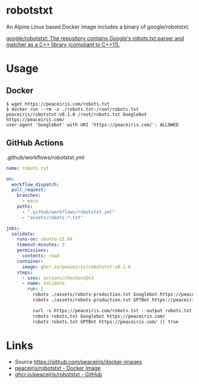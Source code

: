 # robotstxt

An Alpine Linux based Docker image includes a binary of google/robotstxt.

[google/robotstxt: The repository contains Google's robots.txt parser and matcher as a C++ library (compliant to C++11).](https://github.com/google/robotstxt)


# Usage

## Docker

```console
$ wget https://peaceiris.com/robots.txt
$ docker run --rm -v ./robots.txt:/root/robots.txt peaceiris/robotstxt:v0.1.0 /root/robots.txt Googlebot https://peaceiris.com/
user-agent 'Googlebot' with URI 'https://peaceiris.com/': ALLOWED
```

## GitHub Actions

.github/workflows/robotstxt.yml

```yaml
name: robots.txt

on:
  workflow_dispatch:
  pull_request:
    branches:
      - main
    paths:
      - ".github/workflows/robotstxt.yml"
      - "assets/robots-*.txt"

jobs:
  validate:
    runs-on: ubuntu-22.04
    timeout-minutes: 3
    permissions:
      contents: read
    container:
      image: ghcr.io/peaceiris/robotstxt:v0.1.0
    steps:
      - uses: actions/checkout@v3
      - name: Validate
        run: |
          robots ./assets/robots-production.txt Googlebot https://peaceiris.com/
          robots ./assets/robots-production.txt GPTBot https://peaceiris.com/ || true

          curl -s https://peaceiris.com/robots.txt --output robots.txt
          robots robots.txt Googlebot https://peaceiris.com/
          robots robots.txt GPTBot https://peaceiris.com/ || true
```


# Links

- Source https://github.com/peaceiris/docker-images
- [peaceiris/robotstxt - Docker Image](https://hub.docker.com/r/peaceiris/robotstxt)
- [ghcr.io/peaceiris/robotstxt - GitHub](https://github.com/peaceiris/docker-images/pkgs/container/robotstxt)
